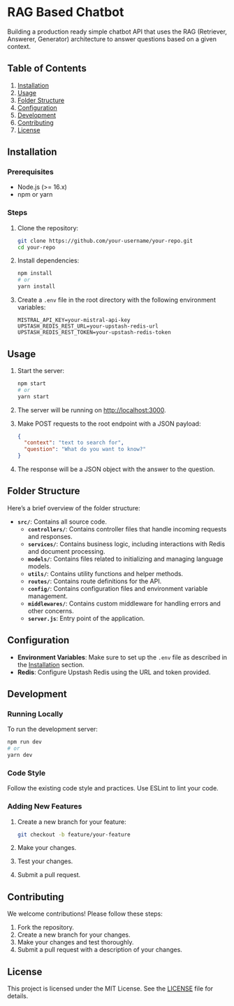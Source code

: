 # RAG Based Chatbot
Building a production ready simple chatbot API that uses the RAG (Retriever, Answerer, Generator) architecture to answer questions based on a given context.

## Table of Contents

1. [Installation](#installation)
2. [Usage](#usage)
3. [Folder Structure](#folder-structure)
4. [Configuration](#configuration)
5. [Development](#development)
6. [Contributing](#contributing)
7. [License](#license)

## Installation

### Prerequisites

- Node.js (>= 16.x)
- npm or yarn

### Steps

1. Clone the repository:

    ```bash
    git clone https://github.com/your-username/your-repo.git
    cd your-repo
    ```

2. Install dependencies:

    ```bash
    npm install
    # or
    yarn install
    ```

3. Create a `.env` file in the root directory with the following environment variables:

    ```dotenv
    MISTRAL_API_KEY=your-mistral-api-key
    UPSTASH_REDIS_REST_URL=your-upstash-redis-url
    UPSTASH_REDIS_REST_TOKEN=your-upstash-redis-token
    ```

## Usage

1. Start the server:

    ```bash
    npm start
    # or
    yarn start
    ```

2. The server will be running on [http://localhost:3000](http://localhost:3000).

3. Make POST requests to the root endpoint with a JSON payload:

    ```json
    {
      "context": "text to search for",
      "question": "What do you want to know?"
    }
    ```

4. The response will be a JSON object with the answer to the question.

## Folder Structure

Here’s a brief overview of the folder structure:

- **`src/`**: Contains all source code.
  - **`controllers/`**: Contains controller files that handle incoming requests and responses.
  - **`services/`**: Contains business logic, including interactions with Redis and document processing.
  - **`models/`**: Contains files related to initializing and managing language models.
  - **`utils/`**: Contains utility functions and helper methods.
  - **`routes/`**: Contains route definitions for the API.
  - **`config/`**: Contains configuration files and environment variable management.
  - **`middlewares/`**: Contains custom middleware for handling errors and other concerns.
  - **`server.js`**: Entry point of the application.

## Configuration

- **Environment Variables**: Make sure to set up the `.env` file as described in the [Installation](#installation) section.
- **Redis**: Configure Upstash Redis using the URL and token provided.

## Development

### Running Locally

To run the development server:

```bash
npm run dev
# or
yarn dev
```

### Code Style

Follow the existing code style and practices. Use ESLint to lint your code.

### Adding New Features

1. Create a new branch for your feature:

    ```bash
    git checkout -b feature/your-feature
    ```

2. Make your changes.
3. Test your changes.
4. Submit a pull request.

## Contributing

We welcome contributions! Please follow these steps:

1. Fork the repository.
2. Create a new branch for your changes.
3. Make your changes and test thoroughly.
4. Submit a pull request with a description of your changes.

## License

This project is licensed under the MIT License. See the [LICENSE](LICENSE) file for details.
